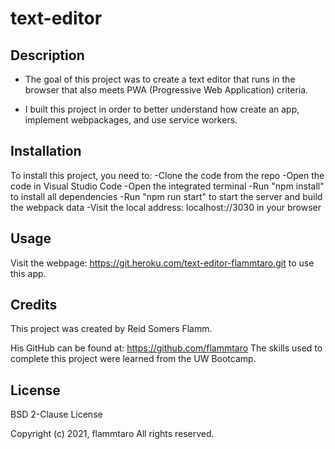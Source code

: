 # text-editor

## Description
- The goal of this project was to create a text editor that runs in the browser that also meets PWA (Progressive Web Application) criteria. 

- I built this project in order to better understand how create an app, implement webpackages, and use service workers. 

## Installation
To install this project, you need to:
-Clone the code from the repo
-Open the code in Visual Studio Code
-Open the integrated terminal
-Run "npm install" to install all dependencies
-Run "npm run start" to start the server and build the webpack data
-Visit the local address: localhost://3030 in your browser

## Usage
Visit the webpage: https://git.heroku.com/text-editor-flammtaro.git to use this app. 

## Credits
This project was created by Reid Somers Flamm. 

His GitHub can be found at: https://github.com/flammtaro
The skills used to complete this project were learned from the UW Bootcamp. 

## License
BSD 2-Clause License

Copyright (c) 2021, flammtaro
All rights reserved.